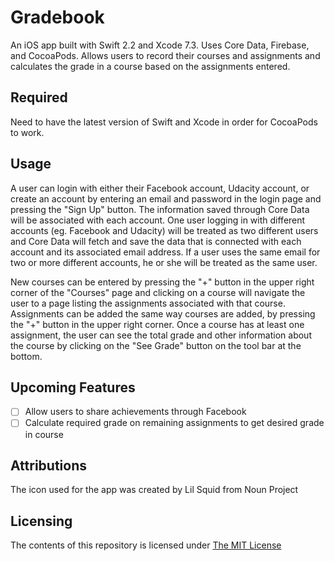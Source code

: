 # Gradebook
An iOS app built with Swift 2.2 and Xcode 7.3. Uses Core Data, Firebase, and CocoaPods. Allows users to record their courses and assignments and calculates the grade in a course based on the assignments entered. 

## Required
Need to have the latest version of Swift and Xcode in order for CocoaPods to work.

## Usage
A user can login with either their Facebook account, Udacity account, or create an account by entering an email and password in the login page and pressing the "Sign Up" button. The information saved through Core Data will be associated with each account. One user logging in with different accounts (eg. Facebook and Udacity) will be treated as two different users and Core Data will fetch and save the data that is connected with each account and its associated email address. If a user uses the same email for two or more different accounts, he or she will be treated as the same user.  

New courses can be entered by pressing the "+" button in the upper right corner of the "Courses" page and clicking on a course will navigate the user to a page listing the assignments associated with that course. Assignments can be added the same way courses are added, by pressing the "+" button in the upper right corner. Once a course has at least one assignment, the user can see the total grade and other information about the course by clicking on the "See Grade" button on the tool bar at the bottom. 

## Upcoming Features
- [ ] Allow users to share achievements through Facebook
- [ ] Calculate required grade on remaining assignments to get desired grade in course

## Attributions 
The icon used for the app was created by Lil Squid from Noun Project 

## Licensing 
The contents of this repository is licensed under [The MIT License](https://opensource.org/licenses/MIT)

